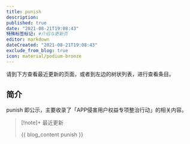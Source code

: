 ```yaml
---
title: punish
description:
published: true
date: "2021-08-21T19:08:43"
特殊标签标记: #介绍与更新页
editor: markdown
dateCreated: "2021-08-21T19:08:43"
exclude_from_blog: true
icon: material/podium-bronze
---
```


请到下方查看最近更新的页面，或者到左边的树状列表，进行查看条目。

## 简介

punish 即公示，主要收录了「APP侵害用户权益专项整治行动」的相关内容。

> [!note]+ 最近更新
>
> {{ blog_content punish }}
